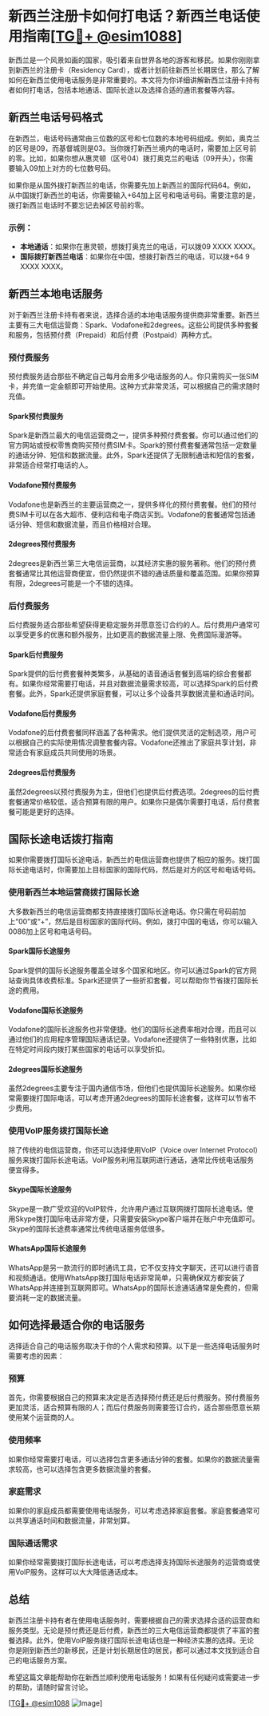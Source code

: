 # 新西兰注册卡如何打电话？新西兰电话使用指南[[TG💪+ @esim1088](https://t.me/s/esim1088)]

新西兰是一个风景如画的国家，吸引着来自世界各地的游客和移民。如果你刚刚拿到新西兰的注册卡（Residency Card），或者计划前往新西兰长期居住，那么了解如何在新西兰使用电话服务是非常重要的。本文将为你详细讲解新西兰注册卡持有者如何打电话，包括本地通话、国际长途以及选择合适的通讯套餐等内容。

## 新西兰电话号码格式

在新西兰，电话号码通常由三位数的区号和七位数的本地号码组成。例如，奥克兰的区号是09，而基督城则是03。当你拨打新西兰境内的电话时，需要加上区号前的零。比如，如果你想从惠灵顿（区号04）拨打奥克兰的电话（09开头），你需要输入09加上对方的七位数号码。

如果你是从国外拨打新西兰的电话，你需要先加上新西兰的国际代码64。例如，从中国拨打新西兰的电话，你需要输入+64加上区号和电话号码。需要注意的是，拨打新西兰电话时不要忘记去掉区号前的零。

### 示例：

- **本地通话**：如果你在惠灵顿，想拨打奥克兰的电话，可以拨09 XXXX XXXX。
- **国际拨打新西兰电话**：如果你在中国，想拨打新西兰的电话，可以拨+64 9 XXXX XXXX。

## 新西兰本地电话服务

对于新西兰注册卡持有者来说，选择合适的本地电话服务提供商非常重要。新西兰主要有三大电信运营商：Spark、Vodafone和2degrees。这些公司提供多种套餐和服务，包括预付费（Prepaid）和后付费（Postpaid）两种方式。

### 预付费服务

预付费服务适合那些不确定自己每月会用多少电话服务的人。你只需购买一张SIM卡，并充值一定金额即可开始使用。这种方式非常灵活，可以根据自己的需求随时充值。

#### Spark预付费服务

Spark是新西兰最大的电信运营商之一，提供多种预付费套餐。你可以通过他们的官方网站或授权零售商购买预付费SIM卡。Spark的预付费套餐通常包括一定数量的通话分钟、短信和数据流量。此外，Spark还提供了无限制通话和短信的套餐，非常适合经常打电话的人。

#### Vodafone预付费服务

Vodafone也是新西兰的主要运营商之一，提供多样化的预付费套餐。他们的预付费SIM卡可以在各大超市、便利店和电子商店买到。Vodafone的套餐通常包括通话分钟、短信和数据流量，而且价格相对合理。

#### 2degrees预付费服务

2degrees是新西兰第三大电信运营商，以其经济实惠的服务著称。他们的预付费套餐通常比其他运营商便宜，但仍然提供不错的通话质量和覆盖范围。如果你预算有限，2degrees可能是一个不错的选择。

### 后付费服务

后付费服务适合那些希望获得更稳定服务并愿意签订合约的人。后付费用户通常可以享受更多的优惠和额外服务，比如更高的数据流量上限、免费国际漫游等。

#### Spark后付费服务

Spark提供的后付费套餐种类繁多，从基础的语音通话套餐到高端的综合套餐都有。如果你经常需要打电话，并且对数据流量需求较高，可以选择Spark的后付费套餐。此外，Spark还提供家庭套餐，可以让多个设备共享数据流量和通话时间。

#### Vodafone后付费服务

Vodafone的后付费套餐同样涵盖了各种需求。他们提供灵活的定制选项，用户可以根据自己的实际使用情况调整套餐内容。Vodafone还推出了家庭共享计划，非常适合有家庭成员共同使用的场景。

#### 2degrees后付费服务

虽然2degrees以预付费服务为主，但他们也提供后付费选项。2degrees的后付费套餐通常价格较低，适合预算有限的用户。如果你只是偶尔需要打电话，后付费套餐可能是更好的选择。

## 国际长途电话拨打指南

如果你需要拨打国际长途电话，新西兰的电信运营商也提供了相应的服务。拨打国际长途电话时，你需要加上目标国家的国际代码，然后是对方的区号和电话号码。

### 使用新西兰本地运营商拨打国际长途

大多数新西兰的电信运营商都支持直接拨打国际长途电话。你只需在号码前加上“00”或“+”，然后是目标国家的国际代码。例如，拨打中国的电话，你可以输入0086加上区号和电话号码。

#### Spark国际长途服务

Spark提供的国际长途服务覆盖全球多个国家和地区。你可以通过Spark的官方网站查询具体收费标准。Spark还提供了一些折扣套餐，可以帮助你节省拨打国际长途的费用。

#### Vodafone国际长途服务

Vodafone的国际长途服务也非常便捷。他们的国际长途费率相对合理，而且可以通过他们的应用程序管理国际通话记录。Vodafone还提供了一些特别优惠，比如在特定时间段内拨打某些国家的电话可以享受折扣。

#### 2degrees国际长途服务

虽然2degrees主要专注于国内通信市场，但他们也提供国际长途服务。如果你经常需要拨打国际电话，可以考虑开通2degrees的国际长途套餐，这样可以节省不少费用。

### 使用VoIP服务拨打国际长途

除了传统的电信运营商，你还可以选择使用VoIP（Voice over Internet Protocol）服务来拨打国际长途电话。VoIP服务利用互联网进行通话，通常比传统电话服务便宜得多。

#### Skype国际长途服务

Skype是一款广受欢迎的VoIP软件，允许用户通过互联网拨打国际长途电话。使用Skype拨打国际电话非常方便，只需要安装Skype客户端并在账户中充值即可。Skype的国际长途费率通常比传统电话服务低很多。

#### WhatsApp国际长途服务

WhatsApp是另一款流行的即时通讯工具，它不仅支持文字聊天，还可以进行语音和视频通话。使用WhatsApp拨打国际电话非常简单，只需确保双方都安装了WhatsApp并连接到互联网即可。WhatsApp的国际长途通话通常是免费的，但需要消耗一定的数据流量。

## 如何选择最适合你的电话服务

选择适合自己的电话服务取决于你的个人需求和预算。以下是一些选择电话服务时需要考虑的因素：

### 预算

首先，你需要根据自己的预算来决定是否选择预付费还是后付费服务。预付费服务更加灵活，适合预算有限的人；而后付费服务则需要签订合约，适合那些愿意长期使用某个运营商的人。

### 使用频率

如果你经常需要打电话，可以选择包含更多通话分钟的套餐。如果你的数据流量需求较高，也可以选择包含更多数据流量的套餐。

### 家庭需求

如果你的家庭成员都需要使用电话服务，可以考虑选择家庭套餐。家庭套餐通常可以共享通话时间和数据流量，非常划算。

### 国际通话需求

如果你经常需要拨打国际长途电话，可以考虑选择支持国际长途服务的运营商或使用VoIP服务。这样可以大大降低通话成本。

## 总结

新西兰注册卡持有者在使用电话服务时，需要根据自己的需求选择合适的运营商和服务类型。无论是预付费还是后付费，新西兰的三大电信运营商都提供了丰富的套餐选择。此外，使用VoIP服务拨打国际长途电话也是一种经济实惠的选择。无论你是刚到新西兰的新移民，还是计划长期居住的居民，都可以通过本文找到适合自己的电话服务方案。

希望这篇文章能帮助你在新西兰顺利使用电话服务！如果有任何疑问或需要进一步的帮助，请随时留言讨论。

[[TG💪+ @esim1088](https://t.me/s/esim1088) ![Image](https://i.postimg.cc/4NQfJmqS/Snipaste-2025-05-13-00-14-12.png)]